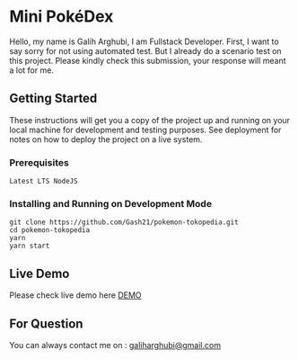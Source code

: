 # Mini PokéDex
Hello, my name is Galih Arghubi, I am Fullstack Developer.
First, I want to say sorry for not using automated test. But I already do a scenario test on this project.
Please kindly check this submission, your response will meant a lot for me.

## Getting Started

These instructions will get you a copy of the project up and running on your local machine for development and testing purposes. See deployment for notes on how to deploy the project on a live system.

### Prerequisites
```
Latest LTS NodeJS
```

### Installing and Running on Development Mode
```
git clone https://github.com/Gash21/pokemon-tokopedia.git
cd pokemon-tokopedia
yarn
yarn start
```

## Live Demo
Please check live demo here [DEMO](http://35.185.184.201/)

## For Question
You can always contact me on : galiharghubi@gmail.com

